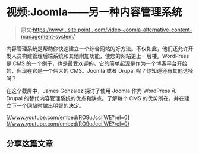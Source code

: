 # 视频:Joomla——另一种内容管理系统

> 原文:[https://www . site point . com/video-Joomla-alternative-content-management-system/](https://www.sitepoint.com/video-joomla-alternative-content-management-system/)

内容管理系统是帮助你快速建立一个综合网站的好方法。不仅如此，他们还允许开发人员构建管理后端系统和其他附加功能，使您的网站更上一层楼。WordPress 是 CMS 的一个例子，也是最受欢迎的。它的简单起源是作为一个博客平台开始的，但现在它是一个伟大的 CMS。Joomla 或者 Drupal 呢？你知道还有其他选择吗？

在这个截屏中，James Gonzalez 探讨了使用 Joomla 作为 WordPress 和 Drupal 的替代内容管理系统的优点和缺点。了解每个 CMS 的优势所在，并在建立下一个网站时做出明智的决定。

[//www.youtube.com/embed/RO9uJccilWE?rel=0](//www.youtube.com/embed/RO9uJccilWE?rel=0)

## 分享这篇文章